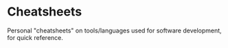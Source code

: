 # Cheatsheets

Personal "cheatsheets" on tools/languages used for software development, for
quick reference.
